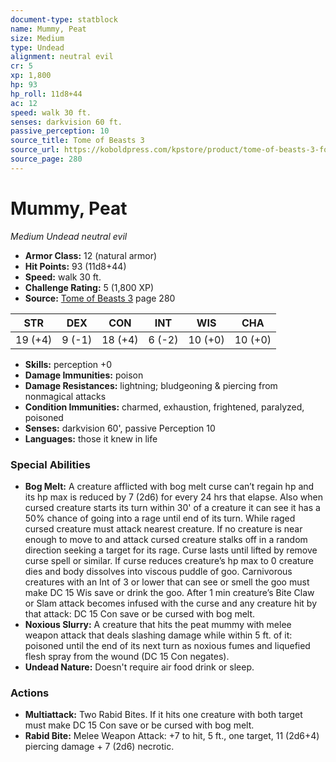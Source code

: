 ```yaml
---
document-type: statblock
name: Mummy, Peat
size: Medium
type: Undead
alignment: neutral evil
cr: 5
xp: 1,800
hp: 93
hp_roll: 11d8+44
ac: 12
speed: walk 30 ft.
senses: darkvision 60 ft. 
passive_perception: 10
source_title: Tome of Beasts 3
source_url: https://koboldpress.com/kpstore/product/tome-of-beasts-3-for-5th-edition/
source_page: 280
---
```


# Mummy, Peat

*Medium* *Undead* *neutral evil*

- **Armor Class:** 12 (natural armor)
- **Hit Points:** 93 (11d8+44)
- **Speed:** walk 30 ft.
- **Challenge Rating:** 5 (1,800 XP)
- **Source:** [Tome of Beasts 3](https://koboldpress.com/kpstore/product/tome-of-beasts-3-for-5th-edition/) page 280

| STR | DEX | CON | INT | WIS | CHA |
| --- | --- | --- | --- | --- | --- |
| 19 (+4) | 9 (-1) | 18 (+4) | 6 (-2) | 10 (+0) | 10 (+0) |

- **Skills:** perception +0
- **Damage Immunities:** poison
- **Damage Resistances:** lightning; bludgeoning &amp; piercing from nonmagical attacks
- **Condition Immunities:** charmed, exhaustion, frightened, paralyzed, poisoned
- **Senses:** darkvision 60', passive Perception 10
- **Languages:** those it knew in life

### Special Abilities

- **Bog Melt:** A creature afflicted with bog melt curse can’t regain hp and its hp max is reduced by 7 (2d6) for every 24 hrs that elapse. Also when cursed creature starts its turn within 30' of a creature it can see it has a 50% chance of going into a rage until end of its turn. While raged cursed creature must attack nearest creature. If no creature is near enough to move to and attack cursed creature stalks off in a random direction seeking a target for its rage. Curse lasts until lifted by remove curse spell or similar. If curse reduces creature’s hp max to 0 creature dies and body dissolves into viscous puddle of goo. Carnivorous creatures with an Int of 3 or lower that can see or smell the goo must make DC 15 Wis save or drink the goo. After 1 min creature’s Bite Claw or Slam attack becomes infused with the curse and any creature hit by that attack: DC 15 Con save or be cursed with bog melt.
- **Noxious Slurry:** A creature that hits the peat mummy with melee weapon attack that deals slashing damage while within 5 ft. of it:  poisoned until the end of its next turn as noxious fumes and liquefied flesh spray from the wound (DC 15 Con negates).
- **Undead Nature:** Doesn't require air food drink or sleep.

### Actions

- **Multiattack:** Two Rabid Bites. If it hits one creature with both target must make DC 15 Con save or be cursed with bog melt.
- **Rabid Bite:** Melee Weapon Attack: +7 to hit, 5 ft., one target, 11 (2d6+4) piercing damage + 7 (2d6) necrotic.
